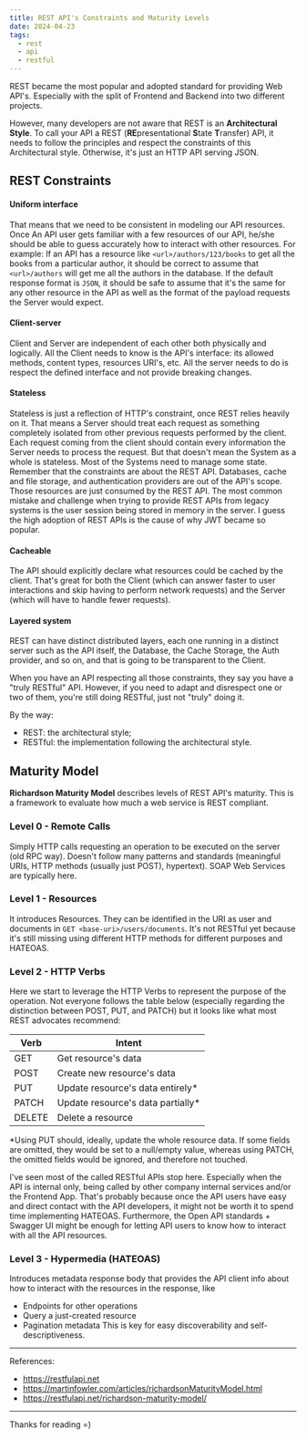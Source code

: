 ```yaml
---
title: REST API's Constraints and Maturity Levels
date: 2024-04-23
tags:
  - rest
  - api
  - restful
---
```


REST became the most popular and adopted standard for providing Web API's.
Especially with the split of Frontend and Backend into two different projects.

However, many developers are not aware that REST is an **Architectural Style**. To call your API a REST (**RE**presentational **S**tate **T**ransfer) API, it needs to follow the principles and respect the constraints of this Architectural style. Otherwise, it's just an HTTP API serving JSON.

## REST Constraints
#### Uniform interface
That means that we need to be consistent in modeling our API resources.
Once An API user gets familiar with a few resources of our API, he/she should be able to guess accurately how to interact with other resources.
For example:
If an API has a resource like `<url>/authors/123/books` to get all the books from a particular author, it should be correct to assume that `<url>/authors` will get me all the authors in the database.
If the default response format is `JSON`, it should be safe to assume that it's the same for any other resource in the API as well as the format of the payload requests the Server would expect.
#### Client-server
Client and Server are independent of each other both physically and logically.
All the Client needs to know is the API's interface: its allowed methods, content types, resources URI's, etc.
All the server needs to do is respect the defined interface and not provide breaking changes.
#### Stateless
Stateless is just a reflection of HTTP's constraint, once REST relies heavily on it.
That means a Server should treat each request as something completely isolated from other previous requests performed by the client.
Each request coming from the client should contain every information the Server needs to process the request.
But that doesn't mean the System as a whole is stateless. Most of the Systems need to manage some state. Remember that the constraints are about the REST API. Databases, cache and file storage, and authentication providers are out of the API's scope. Those resources are just consumed by the REST API.
The most common mistake and challenge when trying to provide REST APIs from legacy systems is the user session being stored in memory in the server.
I guess the high adoption of REST APIs is the cause of why JWT became so popular.
#### Cacheable
The API should explicitly declare what resources could be cached by the client.
That's great for both the Client (which can answer faster to user interactions and skip having to perform network requests) and the Server (which will have to handle fewer requests).
#### Layered system
REST can have distinct distributed layers, each one running in a distinct server such as the API itself, the Database, the Cache Storage, the Auth provider, and so on, and that is going to be transparent to the Client.

When you have an API respecting all those constraints, they say you have a "truly RESTful" API.
However, if you need to adapt and disrespect one or two of them, you're still doing RESTful, just not "truly" doing it.

By the way:
- REST: the architectural style;
- RESTful: the implementation following the architectural style.

## Maturity Model
**Richardson Maturity Model** describes levels of REST API's maturity.
This is a framework to evaluate how much a web service is REST compliant.
### Level 0 - Remote Calls
Simply HTTP calls requesting an operation to be executed on the server (old RPC way).
Doesn't follow many patterns and standards (meaningful URIs, HTTP methods (usually just POST), hypertext).
SOAP Web Services are typically here.
### Level 1 - Resources
It introduces Resources. They can be identified in the URI as user and documents in `GET <base-uri>/users/documents`.
It's not RESTful yet because it's still missing using different HTTP methods for different purposes and HATEOAS.
### Level 2 - HTTP Verbs
Here we start to leverage the HTTP Verbs to represent the purpose of the operation.
Not everyone follows the table below (especially regarding the distinction between POST, PUT, and PATCH) but it looks like what most REST advocates recommend:

| Verb   | Intent                            |
| ------ | --------------------------------- |
| GET    | Get resource's data               |
| POST   | Create new resource's data        |
| PUT    | Update resource's data entirely*  |
| PATCH  | Update resource's data partially* |
| DELETE | Delete a resource                 
\*Using PUT should, ideally, update the whole resource data. If some fields are omitted, they would be set to a null/empty value, whereas using PATCH, the omitted fields would be ignored, and therefore not touched.

I've seen most of the called RESTful APIs stop here.
Especially when the API is internal only, being called by other company internal services and/or the Frontend App.
That's probably because once the API users have easy and direct contact with the API developers, it might not be worth it to spend time implementing HATEOAS.
Furthermore, the Open API standards + Swagger UI might be enough for letting API users to know how to interact with all the API resources.
### Level 3 - Hypermedia (HATEOAS)
Introduces metadata response body that provides the API client info about how to interact with the resources in the response, like
- Endpoints for other operations
- Query a just-created resource
- Pagination metadata
This is key for easy discoverability and self-descriptiveness.

---

References:
- https://restfulapi.net
- https://martinfowler.com/articles/richardsonMaturityModel.html
- https://restfulapi.net/richardson-maturity-model/

---

Thanks for reading =)